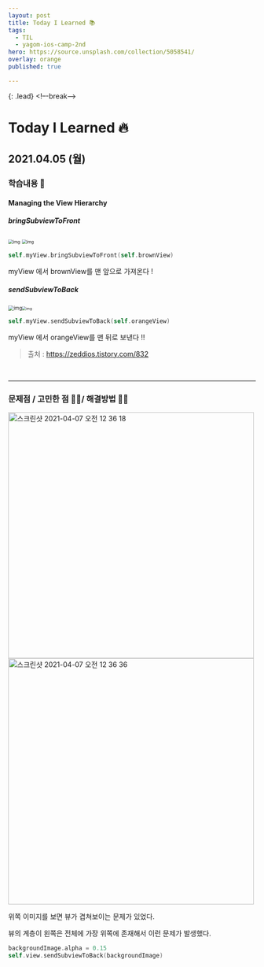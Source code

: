 ```yaml
---
layout: post
title: Today I Learned 📚
tags:
  - TIL
  - yagom-ios-camp-2nd
hero: https://source.unsplash.com/collection/5058541/
overlay: orange
published: true

---
```


{: .lead}
<!–-break-–>


# Today I Learned 🔥

## 2021.04.05 (월)

### 학습내용 📝

#### Managing the View Hierarchy

##### bringSubviewToFront

<img src="https://t1.daumcdn.net/cfile/tistory/999C56475DADA9CF37" alt="img" style="zoom:60%;" /> <img src="https://t1.daumcdn.net/cfile/tistory/99E067405DADAA2106" alt="img" style="zoom:60%;" />

```swift
self.myView.bringSubviewToFront(self.brownView)
```

myView 에서 brownView를 맨 앞으로 가져온다 !



##### sendSubviewToBack

 <img src="https://t1.daumcdn.net/cfile/tistory/999F7F405DADAD6903" alt="img" style="zoom:70%;" /><img src="https://t1.daumcdn.net/cfile/tistory/99958E385DADAC5E36" alt="img" style="zoom:50%;" />

```swift
self.myView.sendSubviewToBack(self.orangeView)
```

myView 에서 orangeView를 맨 뒤로 보낸다 !!



> 출처 : https://zeddios.tistory.com/832

<br/>

---

### 문제점 / 고민한 점 🤦🏼/ 해결방법 🙋🏼

<img width="500" alt="스크린샷 2021-04-07 오전 12 36 18" src="https://user-images.githubusercontent.com/44525561/113742981-1de14080-973e-11eb-98b0-8ed577df36c7.png"><img width="500" alt="스크린샷 2021-04-07 오전 12 36 36" src="https://user-images.githubusercontent.com/44525561/113742951-1752c900-973e-11eb-9129-87b562944d7b.png">

위쪽 이미지를 보면 뷰가 겹쳐보이는 문제가 있었다. 

뷰의 계층이 왼쪽은 전체에 가장 위쪽에 존재해서 이런 문제가 발생했다.

```swift
backgroundImage.alpha = 0.15
self.view.sendSubviewToBack(backgroundImage)
```





